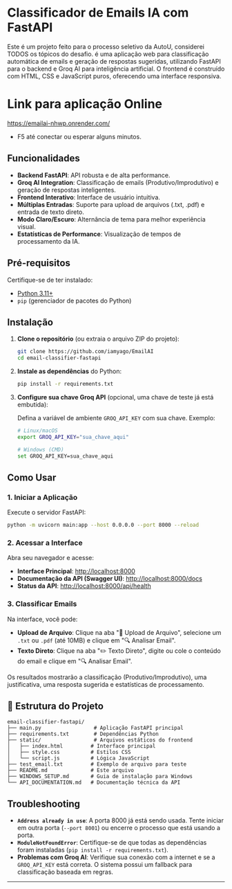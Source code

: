 # Classificador de Emails IA com FastAPI

Este é um projeto feito para o processo seletivo da AutoU, considerei TODOS os tópicos do desafio. é uma aplicação web para classificação automática de emails e geração de respostas sugeridas, utilizando FastAPI para o backend e Groq AI para inteligência artificial. O frontend é construído com HTML, CSS e JavaScript puros, oferecendo uma interface responsiva.

# Link para aplicação Online
https://emailai-nhwp.onrender.com/
  * F5 até conectar ou esperar alguns minutos.

## Funcionalidades
-   **Backend FastAPI**: API robusta e de alta performance.
-   **Groq AI Integration**: Classificação de emails (Produtivo/Improdutivo) e geração de respostas inteligentes.
-   **Frontend Interativo**: Interface de usuário intuitiva.
-   **Múltiplas Entradas**: Suporte para upload de arquivos (.txt, .pdf) e entrada de texto direto.
-   **Modo Claro/Escuro**: Alternância de tema para melhor experiência visual.
-   **Estatísticas de Performance**: Visualização de tempos de processamento da IA.

## Pré-requisitos
Certifique-se de ter instalado:

-   [Python 3.11+](https://www.python.org/downloads/)
-   `pip` (gerenciador de pacotes do Python)

## Instalação
1.  **Clone o repositório** (ou extraia o arquivo ZIP do projeto):

    ```bash
    git clone https://github.com/iamyago/EmailAI
    cd email-classifier-fastapi
    ```

2.  **Instale as dependências** do Python:

    ```bash
    pip install -r requirements.txt
    ```
    
3.  **Configure sua chave Groq API** (opcional, uma chave de teste já está embutida):

    Defina a variável de ambiente `GROQ_API_KEY` com sua chave. Exemplo:

    ```bash
    # Linux/macOS
    export GROQ_API_KEY="sua_chave_aqui"

    # Windows (CMD)
    set GROQ_API_KEY=sua_chave_aqui
    ```

## Como Usar

### 1. Iniciar a Aplicação

Execute o servidor FastAPI:

```bash
python -m uvicorn main:app --host 0.0.0.0 --port 8000 --reload
```

### 2. Acessar a Interface

Abra seu navegador e acesse:

-   **Interface Principal**: [http://localhost:8000](http://localhost:8000)
-   **Documentação da API (Swagger UI)**: [http://localhost:8000/docs](http://localhost:8000/docs)
-   **Status da API**: [http://localhost:8000/api/health](http://localhost:8000/api/health)

### 3. Classificar Emails

Na interface, você pode:

-   **Upload de Arquivo**: Clique na aba "📁 Upload de Arquivo", selecione um `.txt` ou `.pdf` (até 10MB) e clique em "🔍 Analisar Email".
-   **Texto Direto**: Clique na aba "✏️ Texto Direto", digite ou cole o conteúdo do email e clique em "🔍 Analisar Email".

Os resultados mostrarão a classificação (Produtivo/Improdutivo), uma justificativa, uma resposta sugerida e estatísticas de processamento.

## 📂 Estrutura do Projeto

```
email-classifier-fastapi/
├── main.py                 # Aplicação FastAPI principal
├── requirements.txt        # Dependências Python
├── static/                 # Arquivos estáticos do frontend
│   ├── index.html         # Interface principal
│   ├── style.css          # Estilos CSS
│   └── script.js          # Lógica JavaScript
├── test_email.txt         # Exemplo de arquivo para teste
├── README.md              # Este arquivo
├── WINDOWS_SETUP.md       # Guia de instalação para Windows
└── API_DOCUMENTATION.md   # Documentação técnica da API
```

## Troubleshooting

-   **`Address already in use`**: A porta 8000 já está sendo usada. Tente iniciar em outra porta (`--port 8001`) ou encerre o processo que está usando a porta.
-   **`ModuleNotFoundError`**: Certifique-se de que todas as dependências foram instaladas (`pip install -r requirements.txt`).
-   **Problemas com Groq AI**: Verifique sua conexão com a internet e se a `GROQ_API_KEY` está correta. O sistema possui um fallback para classificação baseada em regras.

---

